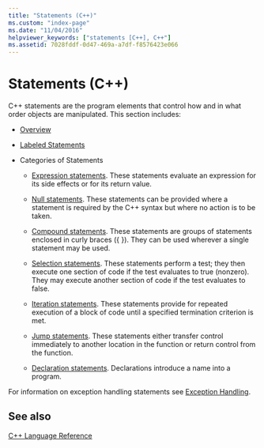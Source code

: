 ```yaml
---
title: "Statements (C++)"
ms.custom: "index-page"
ms.date: "11/04/2016"
helpviewer_keywords: ["statements [C++], C++"]
ms.assetid: 7028fddf-0d47-469a-a7df-f8576423e066
---
```

# Statements (C++)

C++ statements are the program elements that control how and in what order objects are manipulated. This section includes:

- [Overview](../cpp/overview-of-cpp-statements.md)

- [Labeled Statements](../cpp/labeled-statements.md)

- Categories of Statements

  - [Expression statements](../cpp/expression-statement.md). These statements evaluate an expression for its side effects or for its return value.

  - [Null statements](../cpp/null-statement.md). These statements can be provided where a statement is required by the C++ syntax but where no action is to be taken.

  - [Compound statements](../cpp/compound-statements-blocks.md). These statements are groups of statements enclosed in curly braces ({ }). They can be used wherever a single statement may be used.

  - [Selection statements](../cpp/selection-statements-cpp.md). These statements perform a test; they then execute one section of code if the test evaluates to true (nonzero). They may execute another section of code if the test evaluates to false.

  - [Iteration statements](../cpp/iteration-statements-cpp.md). These statements provide for repeated execution of a block of code until a specified termination criterion is met.

  - [Jump statements](../cpp/jump-statements-cpp.md). These statements either transfer control immediately to another location in the function or return control from the function.

  - [Declaration statements](declarations-and-definitions-cpp.md). Declarations introduce a name into a program.

For information on exception handling statements see [Exception Handling](../cpp/exception-handling-in-visual-cpp.md).

## See also

[C++ Language Reference](../cpp/cpp-language-reference.md)
